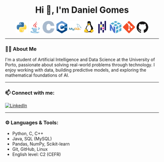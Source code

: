 <h1 align="center">Hi 👋, I'm Daniel Gomes</h1>

<p align="center">
  <img src="https://raw.githubusercontent.com/devicons/devicon/master/icons/python/python-original.svg" alt="python" width="40" height="40"/>
  <img src="https://raw.githubusercontent.com/devicons/devicon/master/icons/java/java-original.svg" alt="java" width="40" height="40"/>
  <img src="https://raw.githubusercontent.com/devicons/devicon/master/icons/c/c-original.svg" alt="c" width="40" height="40"/>
  <img src="https://raw.githubusercontent.com/devicons/devicon/master/icons/cplusplus/cplusplus-original.svg" alt="c++" width="40" height="40"/>
  <img src="https://raw.githubusercontent.com/devicons/devicon/master/icons/mysql/mysql-original-wordmark.svg" alt="mysql" width="40" height="40"/>
  <img src="https://raw.githubusercontent.com/devicons/devicon/master/icons/linux/linux-original.svg" alt="linux" width="40" height="40"/>
  <img src="https://raw.githubusercontent.com/devicons/devicon/master/icons/pandas/pandas-original.svg" alt="pandas" width="40" height="40"/>
  <img src="https://raw.githubusercontent.com/devicons/devicon/master/icons/numpy/numpy-original.svg" alt="numpy" width="40" height="40"/>
  <img src="https://raw.githubusercontent.com/devicons/devicon/master/icons/git/git-original.svg" alt="git" width="40" height="40"/>
  <img src="https://raw.githubusercontent.com/devicons/devicon/master/icons/github/github-original.svg" alt="github" width="40" height="40"/>
</p>

---

### 👨‍💻 About Me
I'm a student of Artificial Intelligence and Data Science at the University of Porto, passionate about solving real-world problems through technology. I enjoy working with data, building predictive models, and exploring the mathematical foundations of AI.

---

### 📫 Connect with me:
[![LinkedIn](https://img.shields.io/badge/LinkedIn-blue?logo=linkedin&logoColor=white)](https://www.linkedin.com/in/daniel-gomes-22216433b/)

---

### ⚙️ Languages & Tools:
- Python, C, C++
- Java, SQL (MySQL)
- Pandas, NumPy, Scikit-learn
- Git, GitHub, Linux
- English level: C2 (CEFR)
